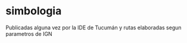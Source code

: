 # simbologia
Publicadas alguna vez por la IDE de Tucumán
y rutas elaboradas segun parametros de IGN
